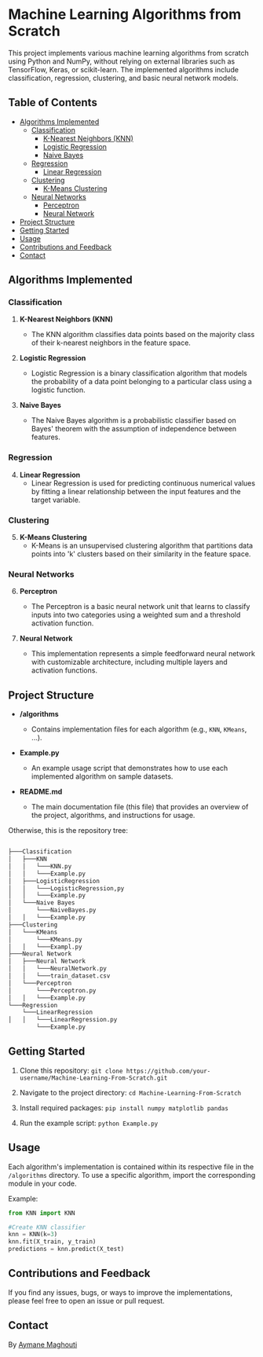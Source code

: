 # Machine Learning Algorithms from Scratch

This project implements various machine learning algorithms from scratch using Python and NumPy, without relying on external libraries such as TensorFlow, Keras, or scikit-learn. The implemented algorithms include classification, regression, clustering, and basic neural network models.

## Table of Contents

- [Algorithms Implemented](#algorithms-implemented)
  - [Classification](#classification)
    - [K-Nearest Neighbors (KNN)](#k-nearest-neighbors-knn)
    - [Logistic Regression](#logistic-regression)
    - [Naive Bayes](#naive-bayes)
  - [Regression](#regression)
    - [Linear Regression](#linear-regression)
  - [Clustering](#clustering)
    - [K-Means Clustering](#k-means-clustering)
  - [Neural Networks](#neural-networks)
    - [Perceptron](#perceptron)
    - [Neural Network](#neural-network)
- [Project Structure](#project-structure)
- [Getting Started](#getting-started)
- [Usage](#usage)
- [Contributions and Feedback](#contributions-and-feedback)
- [Contact](#contact)

## Algorithms Implemented

### Classification
1. **K-Nearest Neighbors (KNN)**
   - The KNN algorithm classifies data points based on the majority class of their k-nearest neighbors in the feature space.

2. **Logistic Regression**
   - Logistic Regression is a binary classification algorithm that models the probability of a data point belonging to a particular class using a logistic function.

3. **Naive Bayes**
   - The Naive Bayes algorithm is a probabilistic classifier based on Bayes' theorem with the assumption of independence between features.

### Regression
4. **Linear Regression**
   - Linear Regression is used for predicting continuous numerical values by fitting a linear relationship between the input features and the target variable.

### Clustering
5. **K-Means Clustering**
   - K-Means is an unsupervised clustering algorithm that partitions data points into 'k' clusters based on their similarity in the feature space.

### Neural Networks
6. **Perceptron**
   - The Perceptron is a basic neural network unit that learns to classify inputs into two categories using a weighted sum and a threshold activation function.

7. **Neural Network**
   - This implementation represents a simple feedforward neural network with customizable architecture, including multiple layers and activation functions.

## Project Structure

- **/algorithms**
  - Contains implementation files for each algorithm (e.g., `KNN`, `KMeans`, ...).

- **Example.py**
  - An example usage script that demonstrates how to use each implemented algorithm on sample datasets.

- **README.md**
  - The main documentation file (this file) that provides an overview of the project, algorithms, and instructions for usage.


Otherwise, this is the repository tree:

``` bash

├───Classification
│   ├───KNN
│   │   └───KNN.py
│   │   └───Example.py
│   ├───LogisticRegression
│   │   └───LogisticRegression,py
│   │   └───Example.py
│   └───Naive Bayes
│       └───NaiveBayes.py
│   │   └───Example.py
├───Clustering
│   └───KMeans
│       └───KMeans.py
│   │   └───Exampl.py
├───Neural Network
│   ├───Neural Network
│   │   └───NeuralNetwork.py
│   │   └───train_dataset.csv
│   └───Perceptron
│       └───Perceptron.py
│   │   └───Example.py
└───Regression
    └───LinearRegression
│   │   └───LinearRegression.py
        └───Example.py

```

## Getting Started

1. Clone this repository: `git clone https://github.com/your-username/Machine-Learning-From-Scratch.git`

2. Navigate to the project directory: `cd Machine-Learning-From-Scratch`

3. Install required packages: `pip install numpy matplotlib pandas`

4. Run the example script: `python Example.py`

## Usage

Each algorithm's implementation is contained within its respective file in the `/algorithms` directory. To use a specific algorithm, import the corresponding module in your code.


Example:
``` python 
from KNN import KNN

#Create KNN classifier
knn = KNN(k=3)
knn.fit(X_train, y_train)
predictions = knn.predict(X_test)
```

## Contributions and Feedback

If you find any issues, bugs, or ways to improve the implementations, please feel free to open an issue or pull request.

## Contact

By <a href="https://www.linkedin.com/in/aymane-maghouti/" target="_blank">Aymane Maghouti</a><br>






